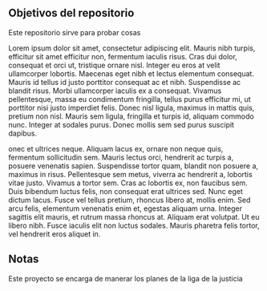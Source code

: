 ## Objetivos del repositorio

Este repositorio sirve para probar cosas

Lorem ipsum dolor sit amet, consectetur adipiscing elit. Mauris nibh turpis, efficitur sit amet efficitur non, fermentum iaculis risus. Cras dui dolor, consequat et orci ut, tristique ornare nisl. Integer eu eros at velit ullamcorper lobortis. Maecenas eget nibh et lectus elementum consequat. Mauris id tellus id justo porttitor consequat ac et nibh. Suspendisse ac blandit risus. Morbi ullamcorper iaculis ex a consequat. Vivamus pellentesque, massa eu condimentum fringilla, tellus purus efficitur mi, ut porttitor nisi justo imperdiet felis. Donec nisl ligula, maximus in mattis quis, pretium non nisl. Mauris sem ligula, fringilla et turpis id, aliquam commodo nunc. Integer at sodales purus. Donec mollis sem sed purus suscipit dapibus.

onec et ultrices neque. Aliquam lacus ex, ornare non neque quis, fermentum sollicitudin sem. Mauris lectus orci, hendrerit ac turpis a, posuere venenatis sapien. Suspendisse tortor quam, blandit non posuere a, maximus in risus. Pellentesque sem metus, viverra ac hendrerit a, lobortis vitae justo. Vivamus a tortor sem. Cras ac lobortis ex, non faucibus sem. Duis bibendum luctus felis, non consequat erat ultrices sed. Nunc eget dictum lacus. Fusce vel tellus pretium, rhoncus libero at, mollis enim. Sed arcu felis, elementum venenatis enim et, egestas aliquam urna. Integer sagittis elit mauris, et rutrum massa rhoncus at. Aliquam erat volutpat. Ut eu libero nibh. Fusce iaculis elit non luctus sodales. Mauris pharetra felis tortor, vel hendrerit eros aliquet in.


## Notas
Este proyecto se encarga de manerar los planes de la liga de la justicia



